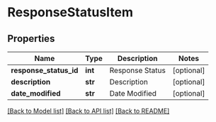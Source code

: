 # ResponseStatusItem

## Properties
Name | Type | Description | Notes
------------ | ------------- | ------------- | -------------
**response_status_id** | **int** | Response Status | [optional] 
**description** | **str** | Description | [optional] 
**date_modified** | **str** | Date Modified | [optional] 

[[Back to Model list]](../README.md#documentation-for-models) [[Back to API list]](../README.md#documentation-for-api-endpoints) [[Back to README]](../README.md)


